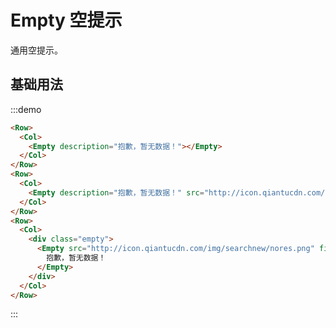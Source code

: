 # Empty 空提示

通用空提示。

## 基础用法

:::demo 

```html
<Row>
  <Col>
    <Empty description="抱歉，暂无数据！"></Empty>
  </Col>
</Row>
<Row>
  <Col>
    <Empty description="抱歉，暂无数据！" src="http://icon.qiantucdn.com/img/searchnew/nores.png"></Empty>
  </Col>
</Row>
<Row>
  <Col>
    <div class="empty">
      <Empty src="http://icon.qiantucdn.com/img/searchnew/nores.png" fill>
        抱歉，暂无数据！
      </Empty>
    </div>
  </Col>
</Row>
```
:::

<script>
  import Row from '@/components/row';
  import Col from '@/components/col';
  import Empty from '@/components/empty';

  export default {
    components: {
      Row,
      Col,
      Empty,
    },
    methods: {
    },
  };
</script>
<style lang="scss" scoped>
.empty { height: 300px; }
</style>